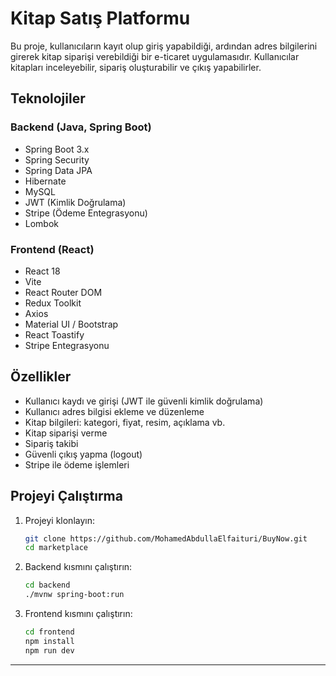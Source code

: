 # Kitap Satış Platformu

Bu proje, kullanıcıların kayıt olup giriş yapabildiği, ardından adres bilgilerini girerek kitap siparişi verebildiği bir e-ticaret uygulamasıdır. Kullanıcılar kitapları inceleyebilir, sipariş oluşturabilir ve çıkış yapabilirler.

## Teknolojiler

### Backend (Java, Spring Boot)
- Spring Boot 3.x
- Spring Security
- Spring Data JPA
- Hibernate
- MySQL
- JWT (Kimlik Doğrulama)
- Stripe (Ödeme Entegrasyonu)
- Lombok

### Frontend (React)
- React 18
- Vite
- React Router DOM
- Redux Toolkit
- Axios
- Material UI / Bootstrap
- React Toastify
- Stripe Entegrasyonu

## Özellikler
- Kullanıcı kaydı ve girişi (JWT ile güvenli kimlik doğrulama)
- Kullanıcı adres bilgisi ekleme ve düzenleme
- Kitap bilgileri: kategori, fiyat, resim, açıklama vb.
- Kitap siparişi verme
- Sipariş takibi
- Güvenli çıkış yapma (logout)
- Stripe ile ödeme işlemleri

## Projeyi Çalıştırma

1. Projeyi klonlayın:
    ```bash
    git clone https://github.com/MohamedAbdullaElfaituri/BuyNow.git
    cd marketplace
    ```

2. Backend kısmını çalıştırın:
    ```bash
    cd backend
    ./mvnw spring-boot:run
    ```

3. Frontend kısmını çalıştırın:
    ```bash
    cd frontend
    npm install
    npm run dev
    ```
    
---

